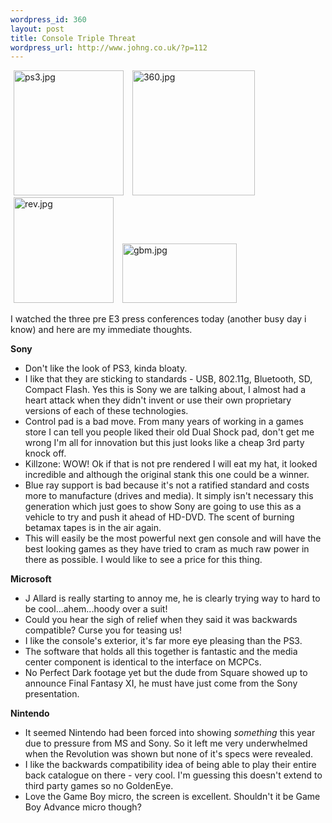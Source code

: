 ```yaml
--- 
wordpress_id: 360
layout: post
title: Console Triple Threat
wordpress_url: http://www.johng.co.uk/?p=112
---
```

<img width="176" vspace="0" hspace="5" height="200" border="0" src="http://www.johng.co.uk/wp-content/images/ps3.jpg" alt="ps3.jpg" title="ps3.jpg" />

<img width="196" vspace="0" hspace="5" height="200" border="0" src="http://www.johng.co.uk/wp-content/images/360.jpg" alt="360.jpg" title="360.jpg" />

<img width="160" vspace="0" hspace="5" height="169" border="0" src="http://www.johng.co.uk/wp-content/images/rev.jpg" alt="rev.jpg" title="rev.jpg" />

<img width="183" vspace="0" hspace="5" height="95" border="0" title="gbm.jpg" alt="gbm.jpg" src="http://www.johng.co.uk/wp-content/images/gbm.jpg" />

I watched the three pre E3 press conferences today (another busy day i know) and here are my immediate thoughts.

**Sony** 

* Don't like the look of PS3, kinda 	bloaty.
* I like that they are sticking to standards - USB, 802.11g, Bluetooth, SD, Compact Flash. Yes this is Sony we are talking about, I almost had a heart attack when they didn't invent or use their own proprietary versions of each of these technologies.
* Control pad is a bad move. From many years of working in a games store I can tell you people liked their old Dual Shock pad, don't get me wrong I'm all for innovation but this just looks like a cheap 3rd party knock off.
* Killzone: WOW! Ok if that is not pre rendered I will eat my hat, it looked incredible and although the original stank this one could be a winner.
* Blue ray support is bad because it's not a ratified standard and costs more to manufacture (drives and media). It simply isn't necessary this generation which just goes to show Sony are going to use this as a vehicle to try and push it ahead of HD-DVD. The scent of burning betamax tapes is in the air again.
* This will easily be the most powerful next gen console and will have the best looking games as they have tried to cram as much raw power in there as possible. I would like to see a price for this thing.

**Microsoft**  

* J Allard is really starting to 	annoy me, he is clearly trying way to hard to be cool...ahem...hoody 	over a suit!
* Could you hear the sigh of relief 	when they said it was backwards compatible? Curse you for teasing 	us!
* I like the console's exterior, 	it's far more eye pleasing than the PS3.
* The software that holds all this 	together is fantastic and the media center component is identical to 	the interface on MCPCs.
* No Perfect Dark footage yet but the dude from Square showed up to announce Final Fantasy XI, he must have just come from the Sony presentation.

**Nintendo**

* It seemed Nintendo had been forced 	into showing <em>something</em> this year due to pressure from MS and Sony. So it left me very underwhelmed when the Revolution was shown but none of it's specs were revealed.
* I like the backwards compatibility idea of being able to play their entire back catalogue on there - very cool. I'm guessing this doesn't extend to third party games so no GoldenEye.
* Love the Game Boy micro, the screen is excellent. Shouldn't 	it be Game Boy Advance micro though?